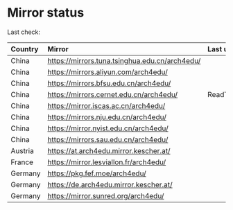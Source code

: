 <script src="./time.js"></script>
# Mirror status
Last check: <script type="text/javascript">localize(1744640718.91447);</script>

|Country|Mirror|Last update|
|:------|:-----|:----------|
|China|https://mirrors.tuna.tsinghua.edu.cn/arch4edu/|<script type="text/javascript">localize(1744613100);</script>|
|China|https://mirrors.aliyun.com/arch4edu/|<script type="text/javascript">localize(1744613100);</script>|
|China|https://mirrors.bfsu.edu.cn/arch4edu/|<script type="text/javascript">localize(1744569750);</script>|
|China|https://mirrors.cernet.edu.cn/arch4edu/|ReadTimeout|
|China|https://mirror.iscas.ac.cn/arch4edu/|<script type="text/javascript">localize(1744613100);</script>|
|China|https://mirrors.nju.edu.cn/arch4edu/|<script type="text/javascript">localize(1744526502);</script>|
|China|https://mirror.nyist.edu.cn/arch4edu/|<script type="text/javascript">localize(1744613100);</script>|
|China|https://mirrors.sau.edu.cn/arch4edu/|<script type="text/javascript">localize(1731653531);</script>|
|Austria|https://at.arch4edu.mirror.kescher.at/|<script type="text/javascript">localize(1744613100);</script>|
|France|https://mirror.lesviallon.fr/arch4edu/|<script type="text/javascript">localize(1744613100);</script>|
|Germany|https://pkg.fef.moe/arch4edu/|<script type="text/javascript">localize(1744613100);</script>|
|Germany|https://de.arch4edu.mirror.kescher.at/|<script type="text/javascript">localize(1744613100);</script>|
|Germany|https://mirror.sunred.org/arch4edu/|<script type="text/javascript">localize(1744613100);</script>|

<script src="./tablefilter/tablefilter.js"></script>
<script src="./table.js"></script>